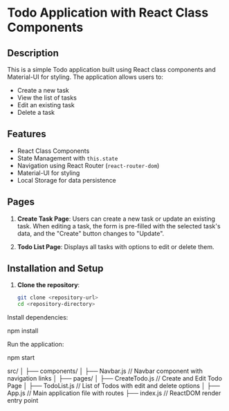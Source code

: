 # Todo Application with React Class Components

## Description

This is a simple Todo application built using React class components and Material-UI for styling. The application allows users to:

- Create a new task
- View the list of tasks
- Edit an existing task
- Delete a task

## Features

- React Class Components
- State Management with `this.state`
- Navigation using React Router (`react-router-dom`)
- Material-UI for styling
- Local Storage for data persistence

## Pages

1. **Create Task Page**: Users can create a new task or update an existing task. When editing a task, the form is pre-filled with the selected task's data, and the "Create" button changes to "Update".

2. **Todo List Page**: Displays all tasks with options to edit or delete them.

## Installation and Setup

1. **Clone the repository**:

   ```bash
   git clone <repository-url>
   cd <repository-directory>
   ```

Install dependencies:

npm install

Run the application:

npm start

src/
│
├── components/
│ ├── Navbar.js // Navbar component with navigation links
│
├── pages/
│ ├── CreateTodo.js // Create and Edit Todo Page
│ ├── TodoList.js // List of Todos with edit and delete options
│
├── App.js // Main application file with routes
├── index.js // ReactDOM render entry point
